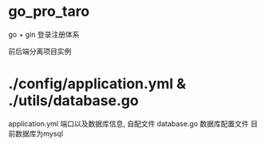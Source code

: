 # go_pro_taro
go + gin 登录注册体系

前后端分离项目实例

# ./config/application.yml & ./utils/database.go

application.yml
  端口以及数据库信息, 自配文件
database.go
  数据库配置文件
  目前数据库为mysql
